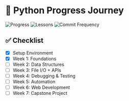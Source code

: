 # 🐍 Python Progress Journey

![Progress](https://img.shields.io/badge/Progress-Phase%201%20Complete-success)
![Lessons](https://img.shields.io/badge/Lessons-14%2F100-blue)
![Commit Frequency](https://img.shields.io/github/commit-activity/w/yourusername/python-journey)

## ✅ Checklist

- [x] Setup Environment
- [x] Week 1: Foundations
- [ ] Week 2: Data Structures
- [ ] Week 3: File I/O + APIs
- [ ] Week 4: Debugging & Testing
- [ ] Week 5: Automation
- [ ] Week 6: Web Development
- [ ] Week 7: Capstone Project
